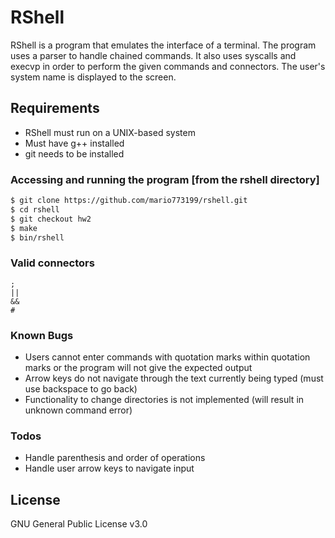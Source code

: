 # RShell



RShell is a program that emulates the interface of a terminal. The program uses a parser to handle chained commands. It also uses syscalls and execvp in order to perform the given commands and connectors. The user's system name is displayed to the screen. 

## Requirements
- RShell must run on a UNIX-based system
- Must have g++ installed
- git needs to be installed

### Accessing and running the program [from the rshell directory]
```sh
$ git clone https://github.com/mario773199/rshell.git
$ cd rshell
$ git checkout hw2
$ make
$ bin/rshell
```

 
### Valid connectors
    ;
    ||
    &&
    #

### Known Bugs
- Users cannot enter commands with quotation marks within quotation marks or the program will not give the expected output
- Arrow keys do not navigate through the text currently being typed (must use backspace to go back)
- Functionality to change directories is not implemented (will result in unknown command error)


### Todos

 - Handle parenthesis and order of operations
 - Handle user arrow keys to navigate input

License
----

GNU General Public License v3.0
